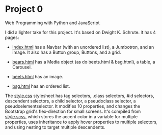 # Project 0

Web Programming with Python and JavaScript

I did a lighter take for this project. It's based on Dwight K. Schrute.  It has 4 pages:

* [index.html](./index.html) has a Navbar (with an unordered list),
a Jumbotron, and an image.  It also has a Button group, Buttons, and a grid.

* [bears.html](./bears.html) has a Media object (as do beets.html & bsg.html), a table, a Carousel.

* [beets.html](./beets.html) has an image.

* [bsg.html](./bsg.html) has an ordered list.

The [style.css](./style.css) stylesheet has tag selectors, .class selectors,
\#id selectors, descendent selectors, a child selector, a pseudoclass selector,
a pseudoelementselector.  It modifies 10 properties, and changes the
Bootstrap grid's flex-direction for small screens.
It's compiled from [style.scss](./style.css), which stores the accent color in
a variable for multiple properties, uses inheritance to apply hover properties
to multiple selectors, and using nesting to target multiple descendents.
